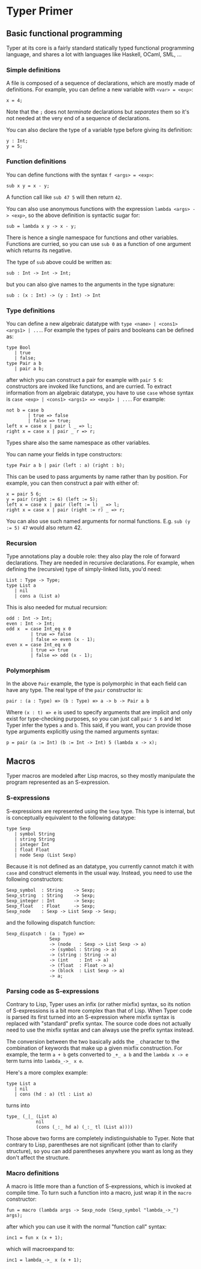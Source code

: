 # Typer Primer

## Basic functional programming

Typer at its core is a fairly standard statically typed functional
programming language, and shares a lot with languages like Haskell, OCaml,
SML, ...

### Simple definitions

A file is composed of a sequence of declarations, which are mostly made of
definitions.  For example, you can define a new variable with `<var> = <exp>`:

    x = 4;

Note that the `;` does not *terminate* declarations but *separates* them so
it's not needed at the very end of a sequence of declarations.

You can also declare the type of a variable type before giving its definition:

    y : Int;
    y = 5;

### Function definitions

You can define functions with the syntax `f <args> = <exp>`:

    sub x y = x - y;

A function call like `sub 47 5` will then return `42`.

You can also use anonymous functions with the expression
`lambda <args> -> <exp>`, so the above definition is syntactic sugar for:

    sub = lambda x y -> x - y;

There is hence a single namespace for functions and other variables.
Functions are curried, so you can use `sub 0` as a function of one
argument which returns its negative.

The type of `sub` above could be written as:

    sub : Int -> Int -> Int;

but you can also give names to the arguments in the type signature:

    sub : (x : Int) -> (y : Int) -> Int

### Type definitions

You can define a new algebraic datatype with
`type <name> | <cons1> <args1> | ...`.  For example the types of pairs and
booleans can be defined as:

    type Bool
       | true
       | false;
    type Pair a b
       | pair a b;

after which you can construct a pair for example with `pair 5 6`:
constructors are invoked like functions, and are curried.  To extract
information from an algebraic datatype, you have to use `case` whose syntax
is `case <exp> | <cons1> <args1> => <exp1> | ...`.  For example:

    not b = case b
            | true => false
            | false => true;
    left x = case x | pair l _ => l;
    right x = case x | pair _ r => r;

Types share also the same namespace as other variables.

You can name your fields in type constructors:

    type Pair a b | pair (left : a) (right : b);

This can be used to pass arguments by name rather than by position.
For example, you can then construct a pair with either of:

    x = pair 5 6;
    y = pair (right := 6) (left := 5);
    left x = case x | pair (left := l) _ => l;
    right x = case x | pair (right := r) _ => r;

You can also use such named arguments for normal functions.
E.g. `sub (y := 5) 47` would also return 42.

### Recursion

Type annotations play a double role: they also play the role of forward
declarations.  They are needed in recursive declarations.  For example, when
defining the (recursive) type of simply-linked lists, you'd need:

    List : Type -> Type;
    type List a
       | nil
       | cons a (List a)

This is also needed for mutual recursion:

    odd : Int -> Int;
    even : Int -> Int;
    odd x  = case Int_eq x 0
             | true => false
             | false => even (x - 1);
    even x = case Int_eq x 0
             | true => true
             | false => odd (x - 1);

### Polymorphism

In the above `Pair` example, the type is polymorphic in that each field can
have any type.  The real type of the `pair` constructor is:

    pair : (a : Type) ≡> (b : Type) ≡> a -> b -> Pair a b

Where `(x : t) ≡> e` is used to specify arguments that are implicit and only
exist for type-checking purposes, so you can just call `pair 5 6` and let
Typer infer the types `a` and `b`.  This said, if you want, you can provide
those type arguments explicitly using the named arguments syntax:

    p = pair (a := Int) (b := Int -> Int) 5 (lambda x -> x);

## Macros

Typer macros are modeled after Lisp macros, so they mostly manipulate the
program represented as an S-expression.

### S-expressions

S-expressions are represented using the `Sexp` type.  This type is internal,
but is conceptually equivalent to the following datatype:

    type Sexp
       | symbol String
       | string String
       | integer Int
       | float Float
       | node Sexp (List Sexp)

Because it is not defined as an datatype, you currently cannot match it with
`case` and construct elements in the usual way.  Instead, you need to use
the following constructors:

    Sexp_symbol  : String    -> Sexp;
    Sexp_string  : String    -> Sexp;
    Sexp_integer : Int       -> Sexp;
    Sexp_float   : Float     -> Sexp;
    Sexp_node    : Sexp -> List Sexp -> Sexp;

and the following dispatch function:

    Sexp_dispatch : (a : Type) ≡>
                    Sexp
                    -> (node   : Sexp -> List Sexp -> a)
                    -> (symbol : String -> a)
                    -> (string : String -> a)
                    -> (int    : Int -> a)
                    -> (float  : Float -> a)
                    -> (block  : List Sexp -> a)
                    -> a;

### Parsing code as S-expressions

Contrary to Lisp, Typer uses an infix (or rather mixfix) syntax, so its
notion of S-expressions is a bit more complex than that of Lisp.  When Typer
code is parsed its first turned into an S-expression where mixfix syntax is
replaced with "standard" prefix syntax.  The source code does not actually
need to use the mixfix syntax and can always use the prefix syntax instead.

The conversion between the two basically adds the `_` character to the
combination of keywords that make up a given mixfix construction.
For example, the term `a + b` gets converted to `_+_ a b` and the `lambda
x -> e` term turns into `lambda_->_ x e`.

Here's a more complex example:

    type List a
       | nil
       | cons (hd : a) (tl : List a)

turns into

    type_ (_|_ (List a)
               nil
               (cons (_:_ hd a) (_:_ tl (List a))))

Those above two forms are completely indistinguishable to Typer.
Note that contrary to Lisp, parentheses are not significant (other than to
clarify structure), so you can add parentheses anywhere you want as long as
they don't affect the structure.

### Macro definitions

A macro is little more than a function of S-expressions, which is invoked at
compile time.  To turn such a function into a macro, just wrap it in the
`macro` constructor:

    fun = macro (lambda args -> Sexp_node (Sexp_symbol "lambda_->_") args);
    
after which you can use it with the normal "function call" syntax:

    inc1 = fun x (x + 1);

which will macroexpand to:

    inc1 = lambda_->_ x (x + 1);
